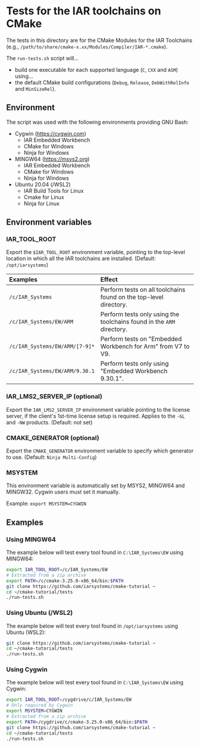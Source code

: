 # Tests for the IAR toolchains on CMake
The tests in this directory are for the CMake Modules for the IAR Toolchains (e.g., `/path/to/share/cmake-x.xx/Modules/Compiler/IAR-*.cmake`).

The `run-tests.sh` script will...
- build one executable for each supported language (`C`, `CXX` and `ASM`) using...
- the default CMake build configurations (`Debug`, `Release`, `DebWithRelInfo` and `MinSizeRel`).

## Environment
The script was used with the following environments providing GNU Bash:

- Cygwin (https://cygwin.com)
  - IAR Embedded Workbench
  - CMake for Windows
  - Ninja for Windows
- MINGW64 (https://msys2.org)
  - IAR Embedded Workbench
  - CMake for Windows
  - Ninja for Windows
- Ubuntu 20.04 (/WSL2)
  - IAR Build Tools for Linux
  - Cmake for Linux
  - Ninja for Linux

## Environment variables
### IAR_TOOL_ROOT
Export the `$IAR_TOOL_ROOT` environment variable, pointing to the top-level location in which all the IAR toolchains are installed. (Default: `/opt/iarsystems`)

| Examples                       | Effect                                                                |
| :----------------------------  | :-------------------------------------------------------------------- |
| `/c/IAR_Systems`               | Perform tests on all toolchains found on the top-level directory.     |
| `/c/IAR_Systems/EW/ARM`        | Perform tests only using the toolchains found in the `ARM` directory. |
| `/c/IAR_Systems/EW/ARM/[7-9]*` | Perform tests on "Embedded Workbench for Arm" from V7 to V9.          |
| `/c/IAR_Systems/EW/ARM/9.30.1` | Perform tests only using "Embedded Workbench 9.30.1".                 |

### IAR_LMS2_SERVER_IP (optional)
Export the `IAR_LMS2_SERVER_IP` environment variable pointing to the license server, if the client's 1st-time license setup is required. Applies to the `-GL` and `-NW` products. (Default: not set)

### CMAKE_GENERATOR (optional)
Export the `CMAKE_GENERATOR` environment variable to specify which generator to use. (Default: `Ninja Multi-Config`)

### MSYSTEM
This environment variable is automatically set by MSYS2, MINGW64 and MINGW32. Cygwin users must set it manually.

Example: `export MSYSTEM=CYGWIN`

## Examples

### Using __MINGW64__
The example below will test every tool found in `C:\IAR_Systems\EW` using MINGW64:
```bash
export IAR_TOOL_ROOT=/c/IAR_Systems/EW
# Extracted from a zip archive
export PATH=/c/cmake-3.25.0-x86_64/bin:$PATH
git clone https://github.com/iarsystems/cmake-tutorial ~
cd ~/cmake-tutorial/tests
./run-tests.sh
```

### Using __Ubuntu (/WSL2)__
The example below will test every tool found in `/opt/iarsystems` using Ubuntu (WSL2):
```bash
git clone https://github.com/iarsystems/cmake-tutorial ~
cd ~/cmake-tutorial/tests
./run-tests.sh
```

### Using __Cygwin__
The example below will test every tool found in `C:\IAR_Systems\EW` using Cygwin:
```bash
export IAR_TOOL_ROOT=/cygdrive/c/IAR_Systems/EW
# Only required by Cygwin
export MSYSTEM=CYGWIN
# Extracted from a zip archive
export PATH=/cygdrive/c/cmake-3.25.0-x86_64/bin:$PATH
git clone https://github.com/iarsystems/cmake-tutorial ~
cd ~/cmake-tutorial/tests
./run-tests.sh
```
